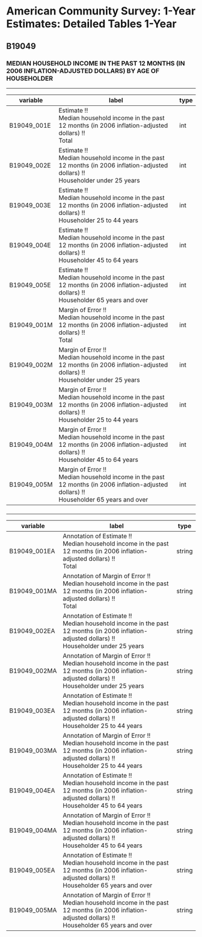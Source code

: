 # American Community Survey: 1-Year Estimates: Detailed Tables 1-Year

## B19049

### MEDIAN HOUSEHOLD INCOME IN THE PAST 12 MONTHS (IN 2006 INFLATION-ADJUSTED DOLLARS) BY AGE OF HOUSEHOLDER

___

| variable | label | type |
| ----- | ----- | ----- |
| B19049_001E | Estimate !!<br>Median household income in the past 12 months (in 2006 inflation-adjusted dollars) !!<br>Total | int |
| B19049_002E | Estimate !!<br>Median household income in the past 12 months (in 2006 inflation-adjusted dollars) !!<br>Householder under 25 years | int |
| B19049_003E | Estimate !!<br>Median household income in the past 12 months (in 2006 inflation-adjusted dollars) !!<br>Householder 25 to 44 years | int |
| B19049_004E | Estimate !!<br>Median household income in the past 12 months (in 2006 inflation-adjusted dollars) !!<br>Householder 45 to 64 years | int |
| B19049_005E | Estimate !!<br>Median household income in the past 12 months (in 2006 inflation-adjusted dollars) !!<br>Householder 65 years and over | int |
| B19049_001M | Margin of Error !!<br>Median household income in the past 12 months (in 2006 inflation-adjusted dollars) !!<br>Total | int |
| B19049_002M | Margin of Error !!<br>Median household income in the past 12 months (in 2006 inflation-adjusted dollars) !!<br>Householder under 25 years | int |
| B19049_003M | Margin of Error !!<br>Median household income in the past 12 months (in 2006 inflation-adjusted dollars) !!<br>Householder 25 to 44 years | int |
| B19049_004M | Margin of Error !!<br>Median household income in the past 12 months (in 2006 inflation-adjusted dollars) !!<br>Householder 45 to 64 years | int |
| B19049_005M | Margin of Error !!<br>Median household income in the past 12 months (in 2006 inflation-adjusted dollars) !!<br>Householder 65 years and over | int |
### 

___

| variable | label | type |
| ----- | ----- | ----- |
| B19049_001EA | Annotation of Estimate !!<br>Median household income in the past 12 months (in 2006 inflation-adjusted dollars) !!<br>Total | string |
| B19049_001MA | Annotation of Margin of Error !!<br>Median household income in the past 12 months (in 2006 inflation-adjusted dollars) !!<br>Total | string |
| B19049_002EA | Annotation of Estimate !!<br>Median household income in the past 12 months (in 2006 inflation-adjusted dollars) !!<br>Householder under 25 years | string |
| B19049_002MA | Annotation of Margin of Error !!<br>Median household income in the past 12 months (in 2006 inflation-adjusted dollars) !!<br>Householder under 25 years | string |
| B19049_003EA | Annotation of Estimate !!<br>Median household income in the past 12 months (in 2006 inflation-adjusted dollars) !!<br>Householder 25 to 44 years | string |
| B19049_003MA | Annotation of Margin of Error !!<br>Median household income in the past 12 months (in 2006 inflation-adjusted dollars) !!<br>Householder 25 to 44 years | string |
| B19049_004EA | Annotation of Estimate !!<br>Median household income in the past 12 months (in 2006 inflation-adjusted dollars) !!<br>Householder 45 to 64 years | string |
| B19049_004MA | Annotation of Margin of Error !!<br>Median household income in the past 12 months (in 2006 inflation-adjusted dollars) !!<br>Householder 45 to 64 years | string |
| B19049_005EA | Annotation of Estimate !!<br>Median household income in the past 12 months (in 2006 inflation-adjusted dollars) !!<br>Householder 65 years and over | string |
| B19049_005MA | Annotation of Margin of Error !!<br>Median household income in the past 12 months (in 2006 inflation-adjusted dollars) !!<br>Householder 65 years and over | string |

